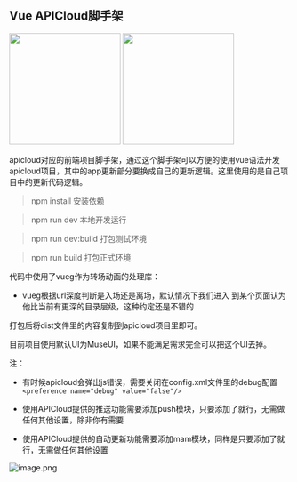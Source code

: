 ## Vue APICloud脚手架

<img src="http://blogimage.houjiyi.com/FhUZb2UI1q5iXH2IAjBMqUSpS3Gu" width="200px">
<img src="http://blogimage.houjiyi.com/FjSQ2j_atl8Wz0FX4hZKIPFdQFBB" width="200px">

apicloud对应的前端项目脚手架，通过这个脚手架可以方便的使用vue语法开发apicloud项目，其中的app更新部分要换成自己的更新逻辑。这里使用的是自己项目中的更新代码逻辑。

> npm install           安装依赖

> npm run dev           本地开发运行

> npm run dev:build     打包测试环境

> npm run build         打包正式环境

代码中使用了vueg作为转场动画的处理库：
- vueg根据url深度判断是入场还是离场，默认情况下我们进入
到某个页面认为他比当前有更深的目录层级，这种约定还是不错的

打包后将dist文件里的内容复制到apicloud项目里即可。

目前项目使用默认UI为MuseUI，如果不能满足需求完全可以把这个UI去掉。

注：

- 有时候apicloud会弹出js错误，需要关闭在config.xml文件里的debug配置
`<preference name="debug" value="false"/>`

- 使用APICloud提供的推送功能需要添加push模块，只要添加了就行，无需做任何其他设置，除非你有需要
- 使用APICloud提供的自动更新功能需要添加mam模块，同样是只要添加了就行，无需做任何其他设置

![image.png](http://blogimage.houjiyi.com/Fod5a37nkq7NLAb7kXIp3s7i_YUZ)

